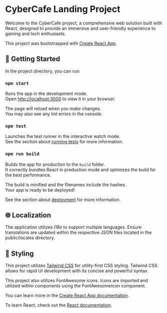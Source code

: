 # CyberCafe Landing Project

Welcome to the CyberCafe project, a comprehensive web solution built with React, designed to provide an immersive and user-friendly experience to gaming and tech enthusiasts.

This project was bootstrapped with [Create React App](https://github.com/facebook/create-react-app).

## 🚀 Getting Started

In the project directory, you can run:

### `npm start`

Runs the app in the development mode.\
Open [http://localhost:3000](http://localhost:3000) to view it in your browser.

The page will reload when you make changes.\
You may also see any lint errors in the console.

### `npm test`

Launches the test runner in the interactive watch mode.\
See the section about [running tests](https://facebook.github.io/create-react-app/docs/running-tests) for more information.

### `npm run build`

Builds the app for production to the `build` folder.\
It correctly bundles React in production mode and optimizes the build for the best performance.

The build is minified and the filenames include the hashes.\
Your app is ready to be deployed!

See the section about [deployment](https://facebook.github.io/create-react-app/docs/deployment) for more information.

## 🌐 Localization

The application utilizes i18n to support multiple languages. Ensure translations are updated within the respective JSON files located in the public/locales directory.

## 🎨 Styling

This project utilizes [Tailwind CSS](https://tailwindcss.com/) for utility-first CSS styling. Tailwind CSS allows for rapid UI development with its concise and powerful syntax.

This project also utilizes FontAwesome icons. Icons are imported and utilized within components using the FontAwesomeIcon component.

You can learn more in the [Create React App documentation](https://facebook.github.io/create-react-app/docs/getting-started).

To learn React, check out the [React documentation](https://reactjs.org/).
